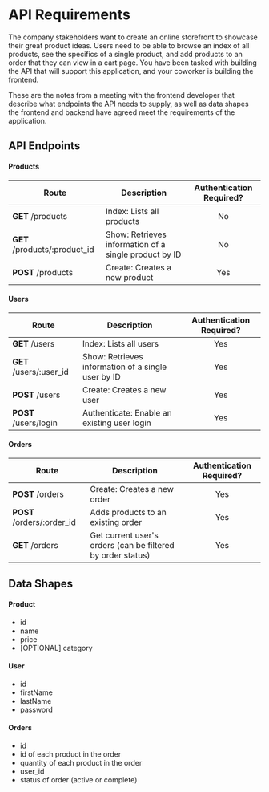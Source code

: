 # API Requirements
The company stakeholders want to create an online storefront to showcase their great product ideas. Users need to be able to browse an index of all products, see the specifics of a single product, and add products to an order that they can view in a cart page. You have been tasked with building the API that will support this application, and your coworker is building the frontend.

These are the notes from a meeting with the frontend developer that describe what endpoints the API needs to supply, as well as data shapes the frontend and backend have agreed meet the requirements of the application. 

## API Endpoints
#### Products

| Route     | Description | Authentication Required?
| ---      | ---       |  :---: 
| **GET** /products| Index: Lists all products| No |
| **GET** /products/:product_id | Show: Retrieves information of a single product by ID| No |
| **POST** /products | Create: Creates a new product| Yes |

#### Users

| Route     | Description | Authentication Required?
| ---      | ---       |  :---: 
| **GET** /users| Index: Lists all users| Yes |
| **GET** /users/:user_id | Show: Retrieves information of a single user by ID| Yes |
| **POST** /users | Create: Creates a new user| Yes |
| **POST** /users/login | Authenticate: Enable an existing user login| Yes |

#### Orders

| Route     | Description | Authentication Required?
| ---      | ---       |  :---: 
| **POST** /orders| Create: Creates a new order| Yes |
| **POST** /orders/:order_id | Adds products to an existing order| Yes |
| **GET** /orders | Get current user's orders (can be filtered by order status)| Yes |

## Data Shapes
#### Product
-  id
- name
- price
- [OPTIONAL] category

#### User
- id
- firstName
- lastName
- password

#### Orders
- id
- id of each product in the order
- quantity of each product in the order
- user_id
- status of order (active or complete)

